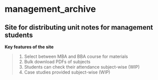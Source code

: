 # management_archive
## Site for distributing unit notes for management students
**Key features of the site**
>1. Select between MBA and BBA course for materials
>2. Bulk download PDFs of subjects
>3. Students can check their attendance subject-wise (WIP)
>4. Case studies provided subject-wise (WIP)


